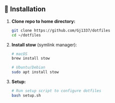 ## 🚀 Installation

1. **Clone repo to home directory:**
   ```bash
   git clone https://github.com/Gj1337/dotfiles
   cd ~/dotfiles
   ```

2. **Install stow** (symlink manager):
   ```bash
   # macOS
   brew install stow
   
   # Ubuntu/Debian
   sudo apt install stow
   ```

3. **Setup:**
   ```bash
   # Run setup script to configure dotfiles
   bash setup.sh
   ```
